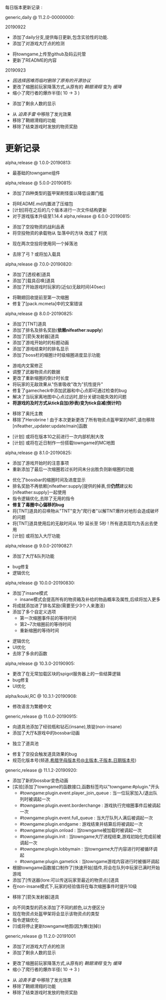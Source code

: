 每日版本更新记录 :

generic,daily @ 11.2.0-00000000:

20190922
+ 添加了daily分支,提供每日更新,包含实验性的功能.
+ 添加了对游戏大厅点的检测
* 将towngame上传至github及码云托管
* 更新了README的内容

20190923
* *因选择困难而临时删除了原有的开源协议*
* 更改了缩圈前玩家降落方式,从原有的 *鞘翅滑翔* 变为 *缓降*
* 缩小了爬行者的爆炸半径( 10 -> 3 )
+ 添加了剩余人数的显示
- 从 *迫真手雷* 中移除了发光效果
- 移除了鞘翅滑翔的功能
- 移除了结束游戏时发放的物资奖励


更新记录
====================================
alpha,release @ 1.0.0-20190813:
+ 最基础的towngame组件

alpha,release @ 5.0.0-20190815:

+ 添加了四种类型的盔甲架刷怪蛋以降低设置门槛
* 将README.md内置进了压缩包
* [计划]将在之后的几个版本进行一次文件结构更新
* 对于游戏版本升级至1.14.4
alpha,release @ 6.0.0-20190815:

+ 	添加了空投物资的战利品表
+ 	将空投物资的承载物从 坠落中的方块 改成了 村民
*  	现在两次空投将使用同一个掉落池
-  	去除了弓
?	或将加入载具

alpha,release @ 7.0.0-20190820:

+   添加了[透视者]道具
+   添加了[载具召唤]道具
+   添加了开始游戏时玩家的(近似)无敌时间(40sec)
*   将鞘翅回收提前至第一次缩圈
*   修复了[pack.mcmeta]中的文案错误

alpha,release @ 8.0.0-20190825:  

+   添加了[TNT]道具
+   添加了排名及排名奖励(**依赖nifeather:supply**)
+   添加了[箭矢发射器]道具
+   添加了游戏开始时的标题动画
+   添加了游戏结束时的排名显示
+   添加了boss栏的缩圈计时级缩圈进度显示功能
*   游戏内文案修正
*   调整了武器物资点的数据
*   更改了重新缩圈的倒计时长度
*   将玩家的无敌效果从"伤害吸收"改为"抗性提升"
*   修复了gamecheck中添加武器和中心点即可通过检查的bug
*   解决了当玩家离地图中心点过远时,部分关键功能失效的问题
*   **将游戏的及时方式从tick自加(秒表)变为tick自减(倒计时)**
-   移除了奥托主教
-   移除了Herobrine
    !   由于本次更新更改了所有物资点盔甲架的NBT,请勿移除[nifeather_updater:update/main]函数
* [计划]  或将在版本10之前进行一次内部机制大改
* [计划]  或将在近日制作一份搭载towngame的MC地图

alpha,release @ 8.1.0-20190825:

+   添加了游戏开始时的注意事项
+   重新添加了最后一次缩圈若过长时间未分出胜负则新缩圈的功能
*   优化了bossbar的缩圈时间及进度显示
*   排名奖励不再依赖[nifeather:supply]提供的掉表,但**仍然**建议和[nifeather:supply]一起使用
*   指令逻辑优化,去除了无用的指令
*   **修复了毒圈中心偏移的bug**
*   将[TNT]道具的召唤物从"TNT"变为"爬行者"以解TNT爆炸对地形会造成破坏的问题
*   将[TNT]道具使用后的无敌时间从 1秒 延长至 5秒
!   所有道具现均为丢出去使用
* [计划]  或将加入大厅功能

alpha,release @ 9.0.0-20190827:

+   添加了大厅&队列功能
*   bug修复
*   逻辑优化

alpha,release @ 10.0.0-20190830:

+   添加了insane模式
    *   insane模式会提高所有的物资箱及补给的物品概率及属性,后续将加入更多
+   将成就添加进了排名奖励(需要至少3个人来激活)
+   添加了多个自定义选项
    *   第一次缩圈事件前的等待时间
    *   第2~7次缩圈前的等待时间
    *   重新缩圈的等待时间
*   逻辑优化
*   UI优化
*   去除了多余的函数

alpha,release @ 10.3.0-20190905:

*   更改了在无常加载区块的spigot服务器上的一些结算逻辑
*   bug修复
*   UI优化

alpha/kouki,RC @ 10.3.1-20190908:

*   修改语言为繁體中文

generic,release @ 11.0.0-20190915:

+   向道具池添加了经验瓶和钻石(insane),铁锭(non-insane)
+   添加了大厅&游戏中的bossbar动画
-   独立了道具池
*   修复了空投会触发道具效果的bug
*   规范化版本号(频道,希腊字母版本号@主版本.子版本.日期版本号)

generic,release @ 11.1.2-20190920:

+   添加了新的bossbar变色动画
+   [实验]添加了towngame的函数接口,函数标签均以"towngame:#plugin."开头
    +   #towngame:plugin.event.player_join_queue : 当一位玩家加入/退出队列时被调起一次
    +   #towngame:plugin.event.borderchange : 游戏执行完缩圈事件后被调起一次
    +   #towngame:plugin.event.full_queue : 当大厅队列人满后被调起一次
    +   #towngame:plugin.endgame : 游戏结束并结算后将被调起一次
    +   #towngame:plugin.onload : 当towngame被加载时被调起一次
    +   #towngame:plugin.init : 当towngame大厅进程结束,游戏初始化完成前被调起一次
    +   #towngame:plugin.lobbymain : 当towngame大厅内容进行时被循环调起
    +   #towngame:plugin.gametick : 当towngame游戏内容进行时被循环调起
+   根据towngame函数接口制作了[快速开始]插件,将会在队列中玩家已满时开始游戏
+   添加了[传送器(lore:可以传送玩家至最近的物资点)]道具
+   在non-insane模式下,玩家的经验值将在每次缩圈事件时提升10级
-   移除了[箭矢发射器]道具
*   向不同类型的药水添加了不同的颜色,以方便区分
*   现在物资点处盔甲架将会显示该物资点的类型
*   指令逻辑优化
*   [!]或将停止更新towngame地图(因为懒(划掉))

generic,release @ 11.2.0-20191001
+ 添加了对游戏大厅点的检测
+ 添加了剩余人数的显示
* 更改了缩圈前玩家降落方式,从原有的 *鞘翅滑翔* 变为 *缓降*
* 缩小了爬行者的爆炸半径( 10 -> 3 )
- 从 *迫真手雷* 中移除了发光效果
- 移除了鞘翅滑翔的功能
- 移除了结束游戏时发放的物资奖励